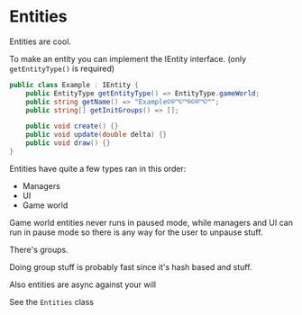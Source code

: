 # Entities

Entities are cool.

To make an entity you can implement the IEntity interface. (only `getEntityType()` is required)

```cs
public class Example : IEntity {
    public EntityType getEntityType() => EntityType.gameWorld;
    public string getName() => "Example©®™©™®©®™©™";
    public string[] getInitGroups() => [];

    public void create() {}
    public void update(double delta) {}
    public void draw() {}
}
```

Entities have quite a few types ran in this order:

- Managers
- UI
- Game world

Game world entities never runs in paused mode, while managers and UI can run in pause mode so there is any way for the user to unpause stuff.

There's groups.

Doing group stuff is probably fast since it's hash based and stuff.

Also entities are async against your will

See the `Entities` class